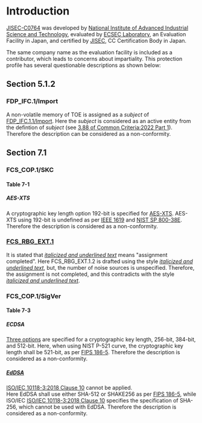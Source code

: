 # Introduction
[JISEC-C0764](https://commoncriteriaportal.org/nfs/ccpfiles/files/ppfiles/c0764_epp.pdf) was developed by [National Institute of Advanced Industrial Science and Technology](https://www.cpsec.aist.go.jp/index_en.html), evaluated by [ECSEC Laboratory](https://www.ecsec.jp/publics/index/29/), an Evaluation Facility in Japan, and certified by [JISEC](https://www.ipa.go.jp/en/security/jisec/index.html), CC Certification Body in Japan.

The same company name as the evaluation facility is included as a contributor, which leads to concerns about impartiality.
This protection profile has several questionable descriptions as shown below:

## Section 5.1.2
### FDP_IFC.1/Import
A non-volatile memory of TOE is assigned as a *subject* of [FDP_IFC.1.1/Import](https://commoncriteriaportal.org/nfs/ccpfiles/files/ppfiles/c0764_epp.pdf#page=24).
Here the *subject* is considered as an active entity from the defintion of *subject* (see [3.88 of Common Criteria:2022 Part 1](https://commoncriteriaportal.org/files/ccfiles/CC2022PART1R1.pdf#page=25)).
Therefore the description can be considered as a non-conformity.

## Section 7.1
### FCS_COP.1/SKC
#### Table 7-1
##### AES-XTS
A cryptographic key length option 192-bit is specified for [AES-XTS](https://commoncriteriaportal.org/nfs/ccpfiles/files/ppfiles/c0764_epp.pdf#page=40).
AES-XTS using 192-bit is undefined as per [IEEE 1619](https://ieeexplore.ieee.org/document/8637988) and [NIST SP 800-38E](https://nvlpubs.nist.gov/nistpubs/Legacy/SP/nistspecialpublication800-38e.pdf).
Therefore the description is considered as a non-conformity.

### [FCS_RBG_EXT.1](https://commoncriteriaportal.org/nfs/ccpfiles/files/ppfiles/c0764_epp.pdf#page=43)
It is stated that *<ins>italicized and underlined text</ins>* means "assignment completed".
Here FCS_RBG_EXT.1.2 is drafted using the style *<ins>italicized and underlined text</ins>*, but, the number of noise sources is unspecified.
Therefore, the assignment is not completed, and this contradicts with the style *<ins>italicized and underlined text</ins>*.

### FCS_COP.1/SigVer 
#### Table 7-3
##### ECDSA
[Three options](https://commoncriteriaportal.org/nfs/ccpfiles/files/ppfiles/c0764_epp.pdf#page=43) are specified for a cryptographic key length, 256-bit, 384-bit, and 512-bit.
Here, when using NIST P-521 curve, the cryptographic key length shall be 521-bit, as per [FIPS 186-5](https://nvlpubs.nist.gov/nistpubs/FIPS/NIST.FIPS.186-5.pdf#page=24).
Therefore the description is considered as a non-conformity.

##### [EdDSA](https://www.iso.org/obp/ui#iso:std:iso-iec:10118:-3:ed-4:v1:en#page=43)
[ISO/IEC 10118-3:2018 Clause 10](https://www.iso.org/obp/ui#iso:std:iso-iec:10118:-3:ed-4:v1:en) cannot be applied.  
Here EdDSA shall use either SHA-512 or SHAKE256 as per [FIPS 186-5](https://nvlpubs.nist.gov/nistpubs/FIPS/NIST.FIPS.186-5.pdf#page=28), while ISO/IEC [ISO/IEC 10118-3:2018 Clause 10](https://www.iso.org/obp/ui#iso:std:iso-iec:10118:-3:ed-4:v1:en) specifies the specification of SHA-256, which cannot be used with EdDSA.
Therefore the description is considered as a non-conformity.
